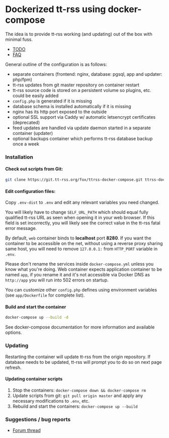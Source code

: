 # Dockerized tt-rss using docker-compose

The idea is to provide tt-rss working (and updating) out of the box with minimal fuss.

- [TODO](https://git.tt-rss.org/fox/ttrss-docker-compose/wiki/TODO)
- [FAQ](https://git.tt-rss.org/fox/ttrss-docker-compose/wiki#faq)

General outline of the configuration is as follows:

 - separate containers (frontend: nginx, database: pgsql, app and updater: php/fpm)
 - tt-rss updates from git master repository on container restart
 - tt-rss source code is stored on a persistent volume so plugins, etc. could be easily added
 - ``config.php`` is generated if it is missing
 - database schema is installed automatically if it is missing
 - nginx has its http port exposed to the outside
 - optional SSL support via Caddy w/ automatic letsencrypt certificates (deprecated)
 - feed updates are handled via update daemon started in a separate container (updater)
 - optional backups container which performs tt-rss database backup once a week

### Installation

#### Check out scripts from Git:

```sh
git clone https://git.tt-rss.org/fox/ttrss-docker-compose.git ttrss-docker && cd ttrss-docker
```

#### Edit configuration files:

Copy ``.env-dist`` to ``.env`` and edit any relevant variables you need changed.

You will likely have to change ``SELF_URL_PATH`` which should equal fully qualified tt-rss
URL as seen when opening it in your web browser. If this field is set incorrectly, you will
likely see the correct value in the tt-rss fatal error message.

By default, `web` container binds to **localhost** port **8280**. If you want the container to be
accessible on the net, without using a reverse proxy sharing same host, you will need to
remove ``127.0.0.1:`` from ``HTTP_PORT`` variable in ``.env``.

Please don't rename the services inside `docker-compose.yml` unless you know what you're doing. Web container expects application container to be named `app`, if you rename it and it's not accessible via Docker DNS as `http://app` you will run into 502 errors on startup.

You can customize other `config.php` defines using environment variables (see `app/Dockerfile` 
for complete list).

#### Build and start the container

```sh
docker-compose up --build -d
```

See docker-compose documentation for more information and available options.

### Updating

Restarting the container will update tt-rss from the origin repository. If database needs to be updated,
tt-rss will prompt you to do so on next page refresh.

#### Updating container scripts

1. Stop the containers: ``docker-compose down && docker-compose rm``
2. Update scripts from git: ``git pull origin master`` and apply any necessary modifications to ``.env``, etc.
3. Rebuild and start the containers: ``docker-compose up --build``

### Suggestions / bug reports

- [Forum thread](https://community.tt-rss.org/t/docker-compose-tt-rss/2894)

